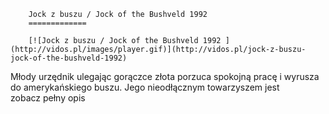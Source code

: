 
        Jock z buszu / Jock of the Bushveld 1992 
        =============
        
        [![Jock z buszu / Jock of the Bushveld 1992 ](http://vidos.pl/images/player.gif)](http://vidos.pl/jock-z-buszu-jock-of-the-bushveld-1992)
        
        
 Młody urzędnik ulegając gorączce złota porzuca spokojną pracę i wyrusza do amerykańskiego buszu. Jego nieodłącznym towarzyszem jest zobacz pełny opis
    